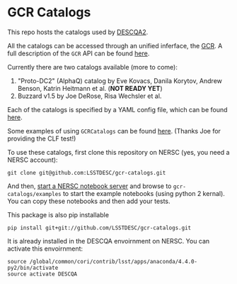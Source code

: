 # GCR Catalogs

This repo hosts the catalogs used by [DESCQA2](https://github.com/LSSTDESC/descqa). 

All the catalogs can be accessed through an unified inferface, the [GCR](https://github.com/yymao/generic-catalog-reader).
A full description of the `GCR` API can be found [here](https://github.com/yymao/generic-catalog-reader/blob/master/GCR.py).

Currently there are two catalogs available (more to come):

1. "Proto-DC2" (AlphaQ) catalog by Eve Kovacs, Danila Korytov, Andrew Benson, Katrin Heitmann et al. (**NOT READY YET**)
2. Buzzard v1.5 by Joe DeRose, Risa Wechsler et al.

Each of the catalogs is specified by a YAML config file, which can be found [here](https://github.com/LSSTDESC/gcr-catalogs/tree/master/GCRCatalogs/catalog_configs).


Some examples of using `GCRCatalogs` can be found [here](https://github.com/LSSTDESC/gcr-catalogs/tree/master/examples). (Thanks Joe for providing the CLF test!)

To use these catalogs, first clone this repository on NERSC (yes, you need a NERSC account):

    git clone git@github.com:LSSTDESC/gcr-catalogs.git

And then, [start a NERSC notebook server](https://jupyter.nersc.gov) and browse to `gcr-catalogs/examples` to start the example notebooks (using python 2 kernal). You can copy these notebooks and then add your tests.


This package is also pip installable

    pip install git+git://github.com/LSSTDESC/gcr-catalogs.git

It is already installed in the DESCQA envoirnment on NERSC. You can activate this envoirnment:

    source /global/common/cori/contrib/lsst/apps/anaconda/4.4.0-py2/bin/activate
    source activate DESCQA

